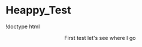# Heappy_Test
!doctype html
<head>
  <title> Hello World I'm here </title>
  
<Header>
First test let's see where I go
</header>
